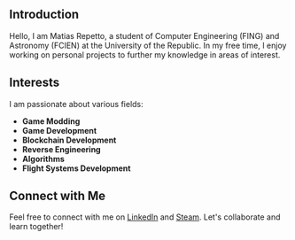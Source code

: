 ## Introduction

Hello, I am Matias Repetto, a student of Computer Engineering (FING) and Astronomy (FCIEN) at the University of the Republic. In my free time, I enjoy working on personal projects to further my knowledge in areas of interest.

## Interests

I am passionate about various fields:

- **Game Modding**
- **Game Development**
- **Blockchain Development**
- **Reverse Engineering**
- **Algorithms**
- **Flight Systems Development**
  
## Connect with Me

Feel free to connect with me on [LinkedIn](https://www.linkedin.com/in/matias-repetto-zecchi-52940a151) and [Steam](https://steamcommunity.com/id/snipcout/). Let's collaborate and learn together!
